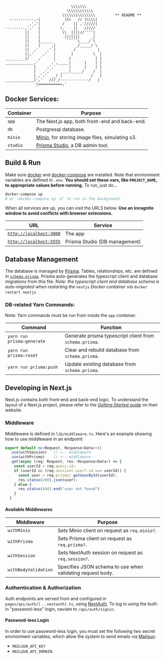 ``````
                              \\\\\\\
                            \\\\\\\\\\\\
                          \\\\\\\\\\\\\\\         ** README **
  -----------,-|           |C>   // )\\\\|
           ,','|          /    || ,'/////|
---------,','  |         (,    ||   /////
         ||    |          \\  ||||//''''|
         ||    |           |||||||     _|
         ||    |______      `````\____/ \
         ||    |     ,|         _/_____/ \
         ||  ,'    ,' |        /          |
         ||,'    ,'   |       |         \  |
_________|/    ,'     |      /           | |
_____________,'      ,',_____|      |    | |
             |     ,','      |      |    | |
             |   ,','    ____|_____/    /  |
             | ,','  __/ |             /   |
_____________|','   ///_/-------------/   |
              |===========,'
``````

## Docker Services:

| Container | Purpose                                                           |
| --------- | ----------------------------------------------------------------- |
| `app`     | The Next.js app, both front-end and back-end.                     |
| `db`      | Postgresql database.                                              |
| `minio`   | [Minio](https://min.io/), for storing image files, simulating s3. |
| `studio`  | [Prisma Studio](https://www.prisma.io/studio), a DB admin tool.   |

## Build & Run

Make sure [docker](https://www.docker.com/) and [docker-compose](https://docs.docker.com/compose/) are installed. Note that environment variables are defined in `.env`. **You should set these vars, like `PROJECT_NAME`, to appropriate values before running.** To run, just do...

```sh
docker-compose up
# or `docker-compose up -d` to run in the background.
```

When all services are up, you can visit the URLS below. **Use an incognito window to avoid conflicts with browser extensions.**

| URL                                              | Service                       |
| ------------------------------------------------ | ----------------------------- |
| [`http://localhost:3000`](http://localhost:3000) | The app                       |
| [`http://localhost:5555`](http://localhost:5555) | Prisma Studio (DB management) |

## Database Management

The database is managed by [Prisma](https://www.prisma.io/). Tables, relationships, etc. are defined in [`schema.prisma`](https://github.com/gigaquads/nextjs-app/blob/main/src/app/schema.prisma). Prisma auto-generates the typescript client and database migrations from this file. _Note: the typescript client and database schema is auto-migrated when restarting the_ `nextjs` _Docker container via_ `docker restart nextjs`.

### DB-related Yarn Commands:

Note: Yarn commands must be run from inside the `app` container.

| Command                    | Function                                                |
| -------------------------- | ------------------------------------------------------- |
| `yarn run prisma:generate` | Generate prisma typescript client from `schema.prisma`. |
| `yarn run prisma:reset`    | Clear and rebuild database from `schema.prisma`.        |
| `yarn run prisma:push`     | Update existing database from `schema.prisma`.          |

## Developing in Next.js

Next.js contains both front-end and back-end logic. To understand the layout of a Next.js project, please refer to the [_Getting Started_ guide](https://nextjs.org/docs/getting-started) on their website.

### Middleware

Middleware is defined in `lib/middleware.ts`. Here's an example showing how to use middleware in an endpoint:

```typescript
export default nc<Request, Response<Data>>()
  .use(withSession)   // <-- middleware
  .use(withPrisma)    // <-- middleware
  .get(async (req: Request, res: Response<Data>) => {
    const userId = req.query.id;
    if (userId && (req.session!.user?.id === userId)) {
      const user = req.prisma!.getUserById(userId);
      res.status(200).json(user);
    } else {
      res.status(404).end("user not found")
    }
  }
```

#### Available Middlewares

| Middleware           | Purpose                                                    |
| -------------------- | ---------------------------------------------------------- |
| `withMinio`          | Sets Minio client on request as `req.minio?`.              |
| `withPrisma`         | Sets Prisma client on request as `req.prisma?`.            |
| `withSession`        | Sets NextAuth session on request as `req.session?`.        |
| `withBodyValidation` | Specifies JSON schema to use when validating request body. |

### Authentication & Authorization

Auth endpoints are served from and configured in `pages/api/auth/[...nextauth].ts`, using [NextAuth](https://next-auth.js.org/). To log in using the built-in "password-less" login, naviate to `/api/auth/signin`.

#### Password-less Login

In order to use password-less login, you must set the following two secret environment variables, which allow the system to send emails via [Mailgun](https://www.mailgun.com/):

- `MAILGUN_API_KEY`
- `MAILGUN_API_DOMAIN`.

